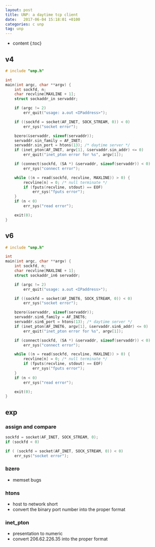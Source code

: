 ```yaml
---
layout: post
title: UNP: a daytime tcp client
date:   2017-06-04 15:18:01 +0100
categories: c unp
tag: unp
---
```


* content
{:toc}

## v4

```c
# include "unp.h"

int
main(int argc, char **argv) {
    int sockfd, n;
    char recvline[MAXLINE + 1];
    struct sockaddr_in servaddr;

    if (argc != 2)
        err_quit("usage: a.out <IPaddress>");

    if ((sockfd = socket(AF_INET, SOCK_STREAM, 0)) < 0)
        err_sys("socket error");

    bzero(&servaddr, sizeof(servaddr));
    servaddr.sin_family = AF_INET;
    servaddr.sin_port = htons(13); /* daytime server */
    if (inet_pton(AF_INET, argv[1], &servaddr.sin_addr) <= 0)
        err_quit("inet_pton error for %s", argv[1]);

    if (connect(sockfd, (SA *) &servaddr, sizeof(servaddr)) < 0)
        err_sys("connect error");

    while ((n = read(sockfd, recvline, MAXLINE)) > 0) {
        recvline[n] = 0; /* null terminate */
        if (fputs(recvline, stdout) == EOF)
            err_sys("fputs error");
    }
    if (n < 0)
        err_sys("read error");

    exit(0);
}
```
## v6
```c
# include "unp.h"

int
main(int argc, char **argv) {
    int sockfd, n;
    char recvline[MAXLINE + 1];
    struct sockaddr_in6 servaddr;

    if (argc != 2)
        err_quit("usage: a.out <IPaddress>");

    if ((sockfd = socket(AF_INET6, SOCK_STREAM, 0)) < 0)
        err_sys("socket error");

    bzero(&servaddr, sizeof(servaddr));
    servaddr.sin6_family = AF_INET6;
    servaddr.sin6_port = htons(13); /* daytime server */
    if (inet_pton(AF_INET6, argv[1], &servaddr.sin6_addr) <= 0)
        err_quit("inet_pton error for %s", argv[1]);

    if (connect(sockfd, (SA *) &servaddr, sizeof(servaddr)) < 0)
        err_sys("connect error");

    while ((n = read(sockfd, recvline, MAXLINE)) > 0) {
        recvline[n] = 0; /* null terminate */
        if (fputs(recvline, stdout) == EOF)
            err_sys("fputs error");
    }
    if (n < 0)
        err_sys("read error");

    exit(0);
}
```

## exp

### assign and compare

```c
sockfd = socket(AF_INET, SOCK_STREAM, 0);
if (sockfd < 0)
```

```c
if ( (sockfd = socket(AF_INET, SOCK_STREAM, 0)) < 0)
    err_sys("socket error");
```

### bzero

* memset bugs

### htons

* host to network short
* convert the binary port number into the proper format

### inet_pton

* presentation to numeric
* convert 206.62.226.35 into the proper format


[jekyll]:      http://jekyllrb.com
[jekyll-gh]:   https://github.com/jekyll/jekyll
[jekyll-help]: https://github.com/jekyll/jekyll-help
